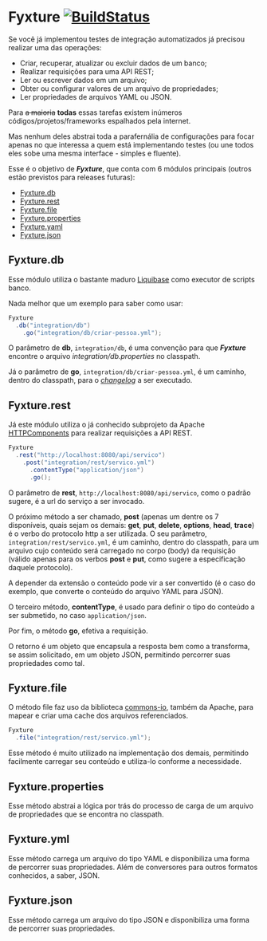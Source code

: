 # Fyxture [![BuildStatus](https://travis-ci.org/fyxture/fyxture.svg?branch=master)](https://travis-ci.org/fyxture/fyxture)

Se você já implementou testes de integração automatizados já precisou realizar uma das operações:
* Criar, recuperar, atualizar ou excluir dados de um banco;
* Realizar requisições para uma API REST;
* Ler ou escrever dados em um arquivo;
* Obter ou configurar valores de um arquivo de propriedades;
* Ler propriedades de arquivos YAML ou JSON.

Para ~~a maioria~~ **todas** essas tarefas existem inúmeros códigos/projetos/frameworks espalhados pela internet.

Mas nenhum deles abstrai toda a parafernália de configurações para focar apenas no que interessa a quem está implementando testes (ou une todos eles sobe uma mesma interface - simples e fluente).

Esse é o objetivo de ***Fyxture***, que conta com 6 módulos principais (outros estão previstos para releases futuras):
* [Fyxture.db](#Fyxture.db)
* [Fyxture.rest](#Fyxture.rest)
* [Fyxture.file](#Fyxture.file)
* [Fyxture.properties](#Fyxture.properties)
* [Fyxture.yaml](#Fyxture.yaml)
* [Fyxture.json](#Fyxture.json)

## <a name="Fyxture.db"></a>Fyxture.db

Esse módulo utiliza o bastante maduro [Liquibase](http://liquibase.org) como executor de scripts banco.

Nada melhor que um exemplo para saber como usar:
```java
Fyxture
  .db("integration/db")
    .go("integration/db/criar-pessoa.yml");
```

O parâmetro de **db**, `integration/db`, é uma convenção para que ***Fyxture*** encontre o arquivo _integration/db.properties_ no classpath.

Já o parâmetro de **go**, `integration/db/criar-pessoa.yml`, é um caminho, dentro do classpath, para o [*changelog*](http://www.liquibase.org/documentation/databasechangelog.html) a ser executado.

## <a name="Fyxture.rest"></a>Fyxture.rest

Já este módulo utiliza o já conhecido subprojeto da Apache [HTTPComponents](https://hc.apache.org/) para realizar requisições a API REST.
```java
Fyxture
  .rest("http://localhost:8080/api/servico")
    .post("integration/rest/servico.yml")
      .contentType("application/json")
      .go();
```

O parâmetro de **rest**, `http://localhost:8080/api/servico`, como o padrão sugere, é a url do serviço a ser invocado.

O próximo método a ser chamado, **post** (apenas um dentre os 7 disponíveis, quais sejam os demais: **get**, **put**, **delete**, **options**, **head**, **trace**) é o verbo do protocolo http a ser utilizada. O seu parâmetro, `integration/rest/servico.yml`, é um caminho, dentro do classpath, para um arquivo cujo conteúdo será carregado no corpo (body) da requisição (válido apenas para os verbos **post** e **put**, como sugere a especificação daquele protocolo).

A depender da extensão o conteúdo pode vir a ser convertido (é o caso do exemplo, que converte o conteúdo do arquivo YAML para JSON).

O terceiro método, **contentType**, é usado para definir o tipo do conteúdo a ser submetido, no caso `application/json`.

Por fim, o método **go**, efetiva a requisição.

O retorno é um objeto que encapsula a resposta bem como a transforma, se assim solicitado, em um objeto JSON, permitindo percorrer suas propriedades como tal.

## <a name="Fyxture.file"></a>Fyxture.file

O método file faz uso da biblioteca [commons-io](https://commons.apache.org/proper/commons-io/), também da Apache, para mapear e criar uma cache dos arquivos referenciados.
```java
Fyxture
  .file("integration/rest/servico.yml");
```

Esse método é muito utilizado na implementação dos demais, permitindo facilmente carregar seu conteúdo e utiliza-lo conforme a necessidade.

## <a name="Fyxture.properties"></a>Fyxture.properties

Esse método abstrai a lógica por trás do processo de carga de um arquivo de propriedades que se encontra no classpath.

## <a name="Fyxture.yml"></a>Fyxture.yml

Esse método carrega um arquivo do tipo YAML e disponibiliza uma forma de percorrer suas propriedades. Além de conversores para outros formatos conhecidos, a saber, JSON.

## <a name="Fyxture.json"></a>Fyxture.json

Esse método carrega um arquivo do tipo JSON e disponibiliza uma forma de percorrer suas propriedades.
